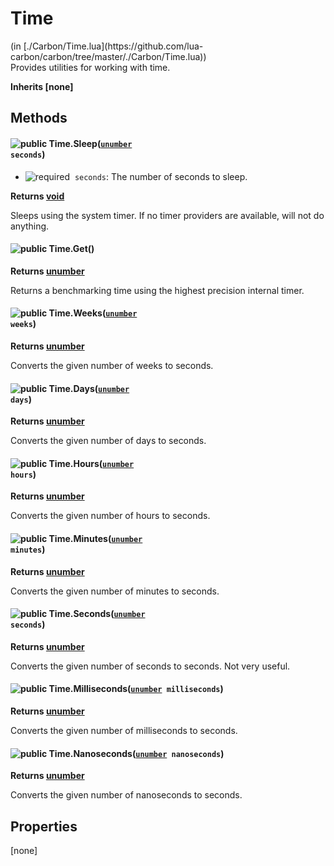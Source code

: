 <link href="../../style.css" rel="stylesheet" type="text/css"/>
<h1 class="class-title">Time</h1>
<span class="file-link">(in [./Carbon/Time.lua](https://github.com/lua-carbon/carbon/tree/master/./Carbon/Time.lua))</span><br/>
Provides utilities for working with time.

**Inherits [none]**

## Methods
#### ![public](https://img.shields.io/badge/%20-public-11b237.svg?style=flat-square) Time.Sleep(<code>[unumber](Types#unumber) seconds</code>)
- ![required](https://img.shields.io/badge/%20-required-ff9600.svg?style=flat-square)&nbsp;&nbsp;`seconds`: The number of seconds to sleep.

**Returns  [void](Types#void)**

Sleeps using the system timer.
If no timer providers are available, will not do anything.


#### ![public](https://img.shields.io/badge/%20-public-11b237.svg?style=flat-square) Time.Get()


**Returns  [unumber](Types#unumber)**

Returns a benchmarking time using the highest precision internal timer.


#### ![public](https://img.shields.io/badge/%20-public-11b237.svg?style=flat-square) Time.Weeks(<code>[unumber](Types#unumber) weeks</code>)


**Returns  [unumber](Types#unumber)**

Converts the given number of weeks to seconds.


#### ![public](https://img.shields.io/badge/%20-public-11b237.svg?style=flat-square) Time.Days(<code>[unumber](Types#unumber) days</code>)


**Returns  [unumber](Types#unumber)**

Converts the given number of days to seconds.


#### ![public](https://img.shields.io/badge/%20-public-11b237.svg?style=flat-square) Time.Hours(<code>[unumber](Types#unumber) hours</code>)


**Returns  [unumber](Types#unumber)**

Converts the given number of hours to seconds.


#### ![public](https://img.shields.io/badge/%20-public-11b237.svg?style=flat-square) Time.Minutes(<code>[unumber](Types#unumber) minutes</code>)


**Returns  [unumber](Types#unumber)**

Converts the given number of minutes to seconds.


#### ![public](https://img.shields.io/badge/%20-public-11b237.svg?style=flat-square) Time.Seconds(<code>[unumber](Types#unumber) seconds</code>)


**Returns  [unumber](Types#unumber)**

Converts the given number of seconds to seconds.
Not very useful.


#### ![public](https://img.shields.io/badge/%20-public-11b237.svg?style=flat-square) Time.Milliseconds(<code>[unumber](Types#unumber) milliseconds</code>)


**Returns  [unumber](Types#unumber)**

Converts the given number of milliseconds to seconds.


#### ![public](https://img.shields.io/badge/%20-public-11b237.svg?style=flat-square) Time.Nanoseconds(<code>[unumber](Types#unumber) nanoseconds</code>)


**Returns  [unumber](Types#unumber)**

Converts the given number of nanoseconds to seconds.


## Properties
[none]
